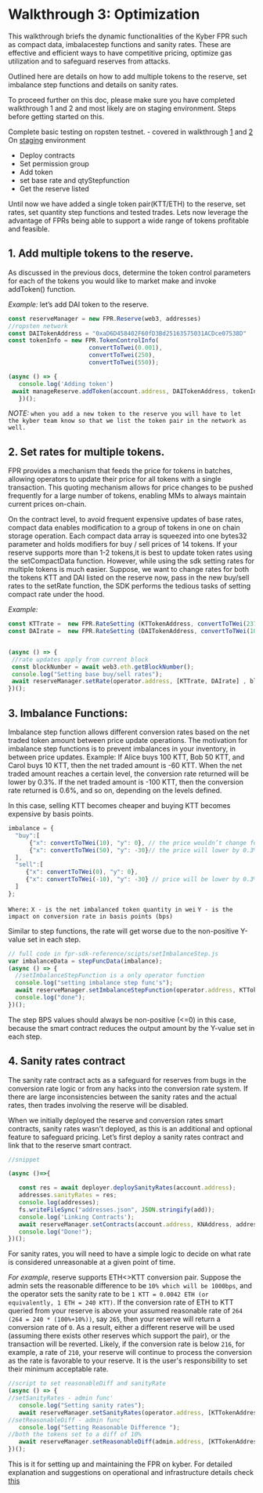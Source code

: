 # Walkthrough 3: Optimization

This walkthrough briefs the dynamic functionalities of the Kyber FPR such as compact data, imbalacestep functions and sanity rates. These are effective and efficient ways to have competitive pricing, optimize gas utilization and to safeguard reserves from attacks. 


Outlined here are details on how to add multiple tokens to the reserve, set imbalance step functions and details on sanity rates.

To proceed further on this doc, please make sure you have completed walkthrough 1 and 2 and most likely are on staging environment. Steps before getting started on this.


Complete basic testing on ropsten testnet. - covered in walkthrough [1](/tutorials/guides/tutorial-walkthrough1.md) and [2](/tutorials/guides/tutorial-walkthrough2.md)
On [staging](/tutorials/guides/tutorial-mainnetStaging.md) environment 
* Deploy contracts
* Set permission group
* Add token
* set base rate and qtyStepfunction
* Get the reserve listed



Until now we have added a single token pair(KTT/ETH) to the reserve, set rates, set quantity step functions and tested trades. Lets now leverage the advantage of FPRs being able to support a wide range of tokens profitable and feasible.

## 1. Add multiple tokens to the reserve.

As discussed in the previous docs, determine the token control parameters for each of the tokens you would like to market make and invoke addToken() function.


*Example:* let’s add DAI token to the reserve.
```js
const reserveManager = new FPR.Reserve(web3, addresses)
//ropsten network
const DAITokenAddress = "0xaD6D458402F60fD3Bd25163575031ACDce07538D"
const tokenInfo = new FPR.TokenControlInfo(
                       convertToTwei(0.001),
                       convertToTwei(250),
                       convertToTwei(550));

(async () => {
   console.log('Adding token')
 await manageReserve.addToken(account.address, DAITokenAddress, tokenInfo)
   })();
```
*NOTE:* `when you add a new token to the reserve you will have to let the kyber team know so that we list the token pair in the network as well.`


## 2. Set rates for multiple tokens.

FPR provides a mechanism that feeds the price for tokens in batches, allowing operators to update their price for all tokens with a single transaction. This quoting mechanism allows for price changes to be pushed frequently for a large number of tokens, enabling MMs to always maintain current prices on-chain.

On the contract level, to avoid frequent expensive updates of base rates, compact data enables modification to a group of tokens in one on chain storage operation. Each compact data array is squeezed into one bytes32 parameter and holds modifiers for buy / sell prices of 14 tokens. If your reserve supports more than 1-2 tokens,it is best to update token rates using the setCompactData function. However, while using the sdk setting rates for multiple tokens is much easier.
Suppose, we want to change rates for both the tokens KTT and DAI listed on the reserve now, pass in the new buy/sell rates to the setRate function, the SDK performs the tedious tasks of setting compact rate under the hood.

*Example:*
 ```js
const KTTrate =  new FPR.RateSetting (KTTokenAddress, convertToTWei(237), convertToTWei(0.0040));
const DAIrate =  new FPR.RateSetting (DAITokenAddress, convertToTWei(100), convertToTWei(0.0018));


(async () => {
  //rate updates apply from current block
  const blockNumber = await web3.eth.getBlockNumber();
  console.log("Setting base buy/sell rates");
  await reserveManager.setRate(operator.address, [KTTrate, DAIrate] , blockNumber);
})();
 ```

## 3. Imbalance Functions: 

Imbalance step function allows different conversion rates based on the net traded token amount between price update operations. The motivation for imbalance step functions is to prevent imbalances in your inventory, in between price updates.
Example:
If Alice buys 100 KTT, Bob 50 KTT, and Carol buys 10 KTT, then the net traded amount is -60 KTT. When the net traded amount reaches a certain level, the conversion rate returned will be lower by 0.3%. If the net traded amount is -100 KTT, then the conversion rate returned is 0.6%, and so on, depending on the levels defined.

In this case, selling KTT becomes cheaper and buying KTT becomes expensive by basis points.
```js
imbalance = {
  "buy":[
      {"x": convertToTWei(10), "y": 0}, // the price wouldn’t change for every +10 imbalance
      {"x": convertToTWei(50), "y": -30}// the price will lower by 0.3% for imbalance above 50 KTTtokens 
  ],
  "sell":[
     {"x": convertToTWei(0), "y": 0},
     {"x": convertToTWei(-10), "y": -30} // price will be lower by 0.3% for imbalances below 10KTTtokens
  ]
};
```
`Where:`
`X - is the net imbalanced token quantity in wei`
`Y - is the impact on conversion rate in basis points (bps)`

Similar to step functions, the rate will get worse due to the non-positive Y-value set in each step.
```js
// full code in fpr-sdk-reference/scipts/setImbalanceStep.js
var imbalanceData = stepFuncData(imbalance);
(async () => {
  //setImbalanceStepFunction is a only operator function
  console.log("setting imbalance step func's");
  await reserveManager.setImbalanceStepFunction(operator.address, KTTokenAddress, imbalanceData.buy, imbalanceData.sell);
  console.log("done");
})();
```

The step BPS values should always be non-positive (<=0) in this case, because the smart contract reduces the output amount by the Y-value set in each step.


## 4. Sanity rates contract


The sanity rate contract acts as a safeguard for reserves from bugs in the conversion rate logic or from any hacks into the conversion rate system. If there are large inconsistencies between the sanity rates and the actual rates, then trades involving the reserve will be disabled.

When we initially deployed the reserve and conversion rates smart contracts, sanity rates wasn't deployed, as this is an additional and optional feature to safeguard pricing.
Let’s first deploy a sanity rates contract and link that to the reserve smart contract.
```js
//snippet

(async ()=>{

   const res = await deployer.deploySanityRates(account.address);
   addresses.sanityRates = res;
   console.log(addresses);
   fs.writeFileSync("addresses.json", JSON.stringify(add));
   console.log('Linking Contracts');
   await reserveManager.setContracts(account.address, KNAddress, addresses.conversionRates,addresses.sanityRates);
   console.log("Done!");
})();
```
For sanity rates, you will need to have a simple logic to decide on what rate is considered unreasonable at a given point of time. 

*For example*, reserve supports ETH<>KTT conversion pair. Suppose the admin sets the reasonable difference to be `10% which will be 1000bps`, and the operator sets the sanity rate to be `1 KTT = 0.0042 ETH (or equivalently, 1 ETH = 240 KTT)`.
If the conversion rate of ETH to KTT queried from your reserve is above your assumed reasonable rate of `264 (264 = 240 * (100%+10%))`, say `265`, then your reserve will return a conversion rate of `0`. As a result, either a different reserve will be used (assuming there exists other reserves which support the pair), or the transaction will be reverted.
Likely, if the conversion rate is below `216`, for example, a rate of `210`, your reserve will continue to process the conversion as the rate is favorable to your reserve. It is the user's responsibility to set their minimum acceptable rate.

```js
//script to set reasonableDiff and sanityRate
(async () => {
//setSanityRates - admin func'
   console.log("Setting sanity rates");
   await reserveManager.setSanityRates(operator.address, [KTTokenAddress,DAITokenAddress],[convertToTWei(0.0040),convertToTWei(0.0018)]);
//setReasonableDiff - admin func'
   console.log("Setting Reasonable Difference ");
//both the tokens set to a diff of 10%
   await reserveManager.setReasonableDiff(admin.address, [KTTokenAddress,DAITokenAddress], [1000, 1000]);
})();

```

This is it for setting up and maintaining the FPR on kyber. For detailed explanation and suggestions on operational and infrastructure details check [this](/documentation/infrastructureDetails.md)
